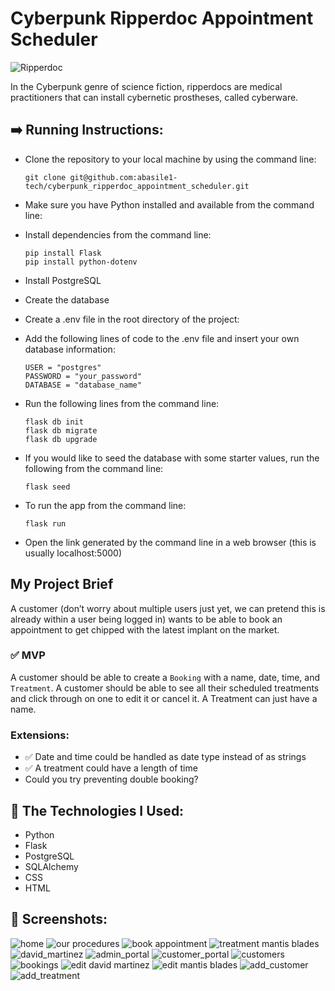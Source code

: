 # Cyberpunk Ripperdoc Appointment Scheduler

![Ripperdoc](https://github.com/abasile1-tech/cyberpunk_ripperdoc_appointment_scheduler/blob/main/static/images/ripperdoc.jpg?raw=true)

In the Cyberpunk genre of science fiction, ripperdocs are medical practitioners that can install cybernetic prostheses, called cyberware.

## :arrow_right: Running Instructions:

- Clone the repository to your local machine by using the command line:
  
	```
	git clone git@github.com:abasile1-tech/cyberpunk_ripperdoc_appointment_scheduler.git
 	```

- Make sure you have Python installed and available from the command line:
- Install dependencies from the command line:
  
  	```
	pip install Flask
	pip install python-dotenv
   	```

- Install PostgreSQL
- Create the database
- Create a .env file in the root directory of the project:
- Add the following lines of code to the .env file and insert your own database information:
   
 	```
  	USER = "postgres"
	PASSWORD = "your_password"
	DATABASE = "database_name"
  	```
- Run the following lines from the command line:

	```
	flask db init
 	flask db migrate
 	flask db upgrade
 	```

- If you would like to seed the database with some starter values, run the following from the command line:
 
	```
 	flask seed
 	```

- To run the app from the command line:

     ```
     flask run
     ```

- Open the link generated by the command line in a web browser (this is usually localhost:5000)

## My Project Brief

A customer (don’t worry about multiple users just yet, we can pretend this is already within a user being logged in) wants to be able to book an appointment to get chipped with the latest implant on the market. 


### :white_check_mark: MVP

A customer should be able to create a `Booking` with a name, date, time, and `Treatment`. A customer should be able to see all their scheduled treatments and click through on one to edit it or cancel it. A Treatment can just have a name.

### Extensions:

- :white_check_mark: Date and time could be handled as date type instead of as strings
- :white_check_mark: A treatment could have a length of time
- Could you try preventing double booking?

## :wrench: The Technologies I Used:
- Python
- Flask
- PostgreSQL
- SQLAlchemy
- CSS
- HTML
## :camera_flash: Screenshots:
![home](https://github.com/abasile1-tech/cyberpunk_ripperdoc_appointment_scheduler/blob/main/static/screenshots/home.PNG?raw=true)
![our procedures](https://github.com/abasile1-tech/cyberpunk_ripperdoc_appointment_scheduler/blob/main/static/screenshots/our_procedures.PNG?raw=true)
![book appointment](https://github.com/abasile1-tech/cyberpunk_ripperdoc_appointment_scheduler/blob/main/static/screenshots/book_appointment.PNG?raw=true)
![treatment mantis blades](https://github.com/abasile1-tech/cyberpunk_ripperdoc_appointment_scheduler/blob/main/static/screenshots/treatment_mantis_blades.PNG?raw=true)
![david_martinez](https://github.com/abasile1-tech/cyberpunk_ripperdoc_appointment_scheduler/blob/main/static/screenshots/david_martinez.PNG?raw=true)
![admin_portal](https://github.com/abasile1-tech/cyberpunk_ripperdoc_appointment_scheduler/blob/main/static/screenshots/admin_portal.PNG?raw=true)
![customer_portal](https://github.com/abasile1-tech/cyberpunk_ripperdoc_appointment_scheduler/blob/main/static/screenshots/customer_portal.PNG?raw=true)
![customers](https://github.com/abasile1-tech/cyberpunk_ripperdoc_appointment_scheduler/blob/main/static/screenshots/customers.PNG?raw=true)
![bookings](https://github.com/abasile1-tech/cyberpunk_ripperdoc_appointment_scheduler/blob/main/static/screenshots/bookings.PNG?raw=true)
![edit david martinez](https://github.com/abasile1-tech/cyberpunk_ripperdoc_appointment_scheduler/blob/main/static/screenshots/edit_david_martinez.PNG?raw=true)
![edit mantis blades](https://github.com/abasile1-tech/cyberpunk_ripperdoc_appointment_scheduler/blob/main/static/screenshots/edit_mantis_blades.PNG?raw=true)
![add_customer](https://github.com/abasile1-tech/cyberpunk_ripperdoc_appointment_scheduler/blob/main/static/screenshots/add_customer.PNG?raw=true)
![add_treatment](https://github.com/abasile1-tech/cyberpunk_ripperdoc_appointment_scheduler/blob/main/static/screenshots/add_treatment.PNG?raw=true)



